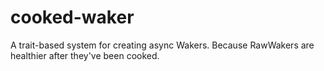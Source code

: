 # cooked-waker
A trait-based system for creating async Wakers. Because RawWakers are healthier after they've been cooked.